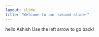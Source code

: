 ```yaml
---
layout: slide
title: "Welcome to our second slide!"
---
```

hello Ashish
Use the left arrow to go back!
